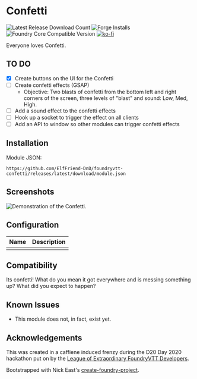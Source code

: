 # Confetti

![Latest Release Download Count](https://img.shields.io/badge/dynamic/json?label=Downloads@latest&query=assets%5B1%5D.download_count&url=https%3A%2F%2Fapi.github.com%2Frepos%2FElfFriend-DnD%2Ffoundryvtt-confetti%2Freleases%2Flatest)
![Forge Installs](https://img.shields.io/badge/dynamic/json?label=Forge%20Installs&query=package.installs&suffix=%25&url=https%3A%2F%2Fforge-vtt.com%2Fapi%2Fbazaar%2Fpackage%2Fgm-screen&colorB=4aa94a)
![Foundry Core Compatible Version](https://img.shields.io/badge/dynamic/json.svg?url=https%3A%2F%2Fraw.githubusercontent.com%2FElfFriend-DnD%2Ffoundryvtt-confetti%2Fmain%2Fsrc%2Fmodule.json&label=Foundry%20Version&query=$.compatibleCoreVersion&colorB=orange)
[![ko-fi](https://img.shields.io/badge/-buy%20me%20a%20coke-%23FF5E5B)](https://ko-fi.com/elffriend)


Everyone loves Confetti.

## TO DO
- [x] Create buttons on the UI for the Confetti
- [ ] Create confetti effects (GSAP)
  - Objective: Two blasts of confetti from the bottom left and right corners of the screen, three levels of "blast" and sound: Low, Med, High.
- [ ] Add a sound effect to the confetti effects
- [ ] Hook up a socket to trigger the effect on all clients
- [ ] Add an API to window so other modules can trigger confetti effects

## Installation

Module JSON:

```
https://github.com/ElfFriend-DnD/foundryvtt-confetti/releases/latest/download/module.json
```

## Screenshots

![Demonstration of the Confetti.](readme-img/confetti-demo.jpg)

## Configuration

| **Name** | Description |
| -------- | ----------- |
|          |             |

## Compatibility

Its confetti! What do you mean it got everywhere and is messing something up? What did you expect to happen?


## Known Issues

- This module does not, in fact, exist yet.

## Acknowledgements

This was created in a caffiene induced frenzy during the D20 Day 2020 hackathon put on by the [League of Extraordinary FoundryVTT Developers](https://forums.forge-vtt.com/c/package-development/11).

Bootstrapped with Nick East's [create-foundry-project](https://gitlab.com/foundry-projects/foundry-pc/create-foundry-project).
